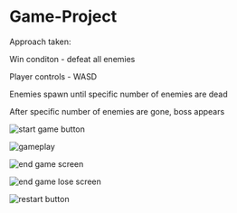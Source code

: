 # Game-Project

Approach taken:

Win conditon - defeat all enemies

Player controls - WASD

Enemies spawn until specific number of enemies are dead

After specific number of enemies are gone, boss appears





![start game button](https://user-images.githubusercontent.com/68292255/154707431-a6b6e4ba-6a9d-4838-8282-d661cb35151b.jpg)


![gameplay](https://user-images.githubusercontent.com/68292255/154717074-74c0d2a6-421e-4a9b-a1e0-15eacb0b039d.jpg)



![end game screen](https://user-images.githubusercontent.com/68292255/154717099-86d3dfc7-9f7e-46de-a69f-981df1244508.jpg)


![end game lose screen](https://user-images.githubusercontent.com/68292255/154717110-3e4c5b49-1029-4534-aff8-77667897f380.jpg)


![restart button](https://user-images.githubusercontent.com/68292255/154717127-d0909a0c-b6da-4322-81a6-53297a9003f1.jpg)
